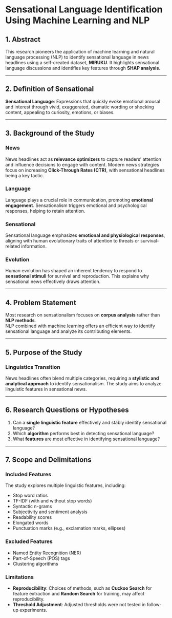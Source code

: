 # Sensational Language Identification Using Machine Learning and NLP

## 1. Abstract
This research pioneers the application of machine learning and natural language processing (NLP) to identify sensational language in news headlines using a self-created dataset, **MIRUKU**. It highlights sensational language discussions and identifies key features through **SHAP analysis**.

---

## 2. Definition of Sensational
**Sensational Language**: Expressions that quickly evoke emotional arousal and interest through vivid, exaggerated, dramatic wording or shocking content, appealing to curiosity, emotions, or biases.

---

## 3. Background of the Study
### News
News headlines act as **relevance optimizers** to capture readers’ attention and influence decisions to engage with content. Modern news strategies focus on increasing **Click-Through Rates (CTR)**, with sensational headlines being a key tactic.

### Language
Language plays a crucial role in communication, promoting **emotional engagement**. Sensationalism triggers emotional and psychological responses, helping to retain attention.

### Sensational
Sensational language emphasizes **emotional and physiological responses**, aligning with human evolutionary traits of attention to threats or survival-related information.

### Evolution
Human evolution has shaped an inherent tendency to respond to **sensational stimuli** for survival and reproduction. This explains why sensational news effectively draws attention.

---

## 4. Problem Statement
Most research on sensationalism focuses on **corpus analysis** rather than **NLP methods**.  
NLP combined with machine learning offers an efficient way to identify sensational language and analyze its contributing elements.

---

## 5. Purpose of the Study
### Linguistics Transition
News headlines often blend multiple categories, requiring a **stylistic and analytical approach** to identify sensationalism. The study aims to analyze linguistic features in sensational news.

---

## 6. Research Questions or Hypotheses
1. Can a **single linguistic feature** effectively and stably identify sensational language?  
2. Which **algorithm** performs best in detecting sensational language?  
3. What **features** are most effective in identifying sensational language?

---

## 7. Scope and Delimitations
### Included Features
The study explores multiple linguistic features, including:
- Stop word ratios
- TF-IDF (with and without stop words)
- Syntactic n-grams
- Subjectivity and sentiment analysis
- Readability scores
- Elongated words
- Punctuation marks (e.g., exclamation marks, ellipses)

### Excluded Features
- Named Entity Recognition (NER)
- Part-of-Speech (POS) tags
- Clustering algorithms

### Limitations
- **Reproducibility**: Choices of methods, such as **Cuckoo Search** for feature extraction and **Random Search** for training, may affect reproducibility.
- **Threshold Adjustment**: Adjusted thresholds were not tested in follow-up experiments.


